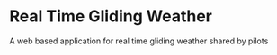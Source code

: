 # Real Time Gliding Weather

A web based application for real time gliding weather shared by pilots
